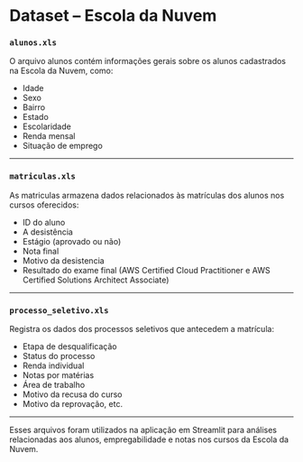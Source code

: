 # Dataset – Escola da Nuvem

### `alunos.xls`

O arquivo alunos contém informações gerais sobre os alunos cadastrados na Escola da Nuvem, como:
- Idade
- Sexo
- Bairro
- Estado
- Escolaridade
- Renda mensal
- Situação de emprego

---

### `matriculas.xls`

As matriculas armazena dados relacionados às matrículas dos alunos nos cursos oferecidos:
- ID do aluno
- A desistência
- Estágio (aprovado ou não)
- Nota final
- Motivo da desistencia
- Resultado do exame final (AWS Certified Cloud Practitioner e AWS Certified Solutions Architect Associate)

---

### `processo_seletivo.xls`

Registra os dados dos processos seletivos que antecedem a matrícula:
- Etapa de desqualificação
- Status do processo
- Renda individual
- Notas por matérias
- Área de trabalho
- Motivo da recusa do curso
- Motivo da reprovação, etc.

---

Esses arquivos foram utilizados na aplicação em Streamlit para análises relacionadas aos alunos, empregabilidade e notas nos cursos da Escola da Nuvem.
